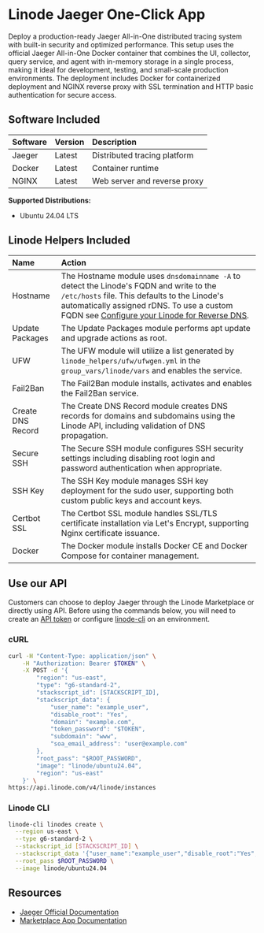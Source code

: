 # Linode Jaeger One-Click App

Deploy a production-ready Jaeger All-in-One distributed tracing system with built-in security and optimized performance. This setup uses the official Jaeger All-in-One Docker container that combines the UI, collector, query service, and agent with in-memory storage in a single process, making it ideal for development, testing, and small-scale production environments. The deployment includes Docker for containerized deployment and NGINX reverse proxy with SSL termination and HTTP basic authentication for secure access.

## Software Included

| Software   | Version   | Description                |
| :---       | :----     | :---                      |
| Jaeger     | Latest    | Distributed tracing platform |
| Docker     | Latest    | Container runtime |
| NGINX      | Latest    | Web server and reverse proxy |

**Supported Distributions:**
- Ubuntu 24.04 LTS

## Linode Helpers Included

| Name  | Action  |
| :---  | :---    |
| Hostname   | The Hostname module uses `dnsdomainname -A` to detect the Linode's FQDN and write to the `/etc/hosts` file. This defaults to the Linode's automatically assigned rDNS. To use a custom FQDN see [Configure your Linode for Reverse DNS](https://www.linode.com/docs/guides/configure-your-linode-for-reverse-dns/).  |
| Update Packages   | The Update Packages module performs apt update and upgrade actions as root.  |
| UFW   | The UFW module will utilize a list generated by `linode_helpers/ufw/ufwgen.yml` in the `group_vars/linode/vars` and enables the service.  |
| Fail2Ban   | The Fail2Ban module installs, activates and enables the Fail2Ban service.  |
| Create DNS Record | The Create DNS Record module creates DNS records for domains and subdomains using the Linode API, including validation of DNS propagation. |
| Secure SSH | The Secure SSH module configures SSH security settings including disabling root login and password authentication when appropriate. |
| SSH Key | The SSH Key module manages SSH key deployment for the sudo user, supporting both custom public keys and account keys. |
| Certbot SSL | The Certbot SSL module handles SSL/TLS certificate installation via Let's Encrypt, supporting Nginx certificate issuance. |
| Docker | The Docker module installs Docker CE and Docker Compose for container management. |

## Use our API

Customers can choose to deploy Jaeger through the Linode Marketplace or directly using API. Before using the commands below, you will need to create an [API token](https://www.linode.com/docs/products/tools/linode-api/get-started/#create-an-api-token) or configure [linode-cli](https://www.linode.com/products/cli/) on an environment.

### cURL

```bash
curl -H "Content-Type: application/json" \
    -H "Authorization: Bearer $TOKEN" \
    -X POST -d '{
        "region": "us-east",
        "type": "g6-standard-2",
        "stackscript_id": [STACKSCRIPT_ID],
        "stackscript_data": {
            "user_name": "example_user",
            "disable_root": "Yes",
            "domain": "example.com",
            "token_password": "$TOKEN",
            "subdomain": "www",
            "soa_email_address": "user@example.com"
        },
        "root_pass": "$ROOT_PASSWORD",
        "image": "linode/ubuntu24.04",
        "region": "us-east"
    }' \
https://api.linode.com/v4/linode/instances
```

### Linode CLI

```bash
linode-cli linodes create \
  --region us-east \
  --type g6-standard-2 \
  --stackscript_id [STACKSCRIPT_ID] \
  --stackscript_data '{"user_name":"example_user","disable_root":"Yes","domain":"example.com","token_password":"$TOKEN","subdomain":"www","soa_email_address":"user@example.com"}' \
  --root_pass $ROOT_PASSWORD \
  --image linode/ubuntu24.04
```

## Resources

- [Jaeger Official Documentation](https://www.jaegertracing.io/docs/)
- [Marketplace App Documentation](https://www.linode.com/docs/marketplace-docs/guides/jaeger/)